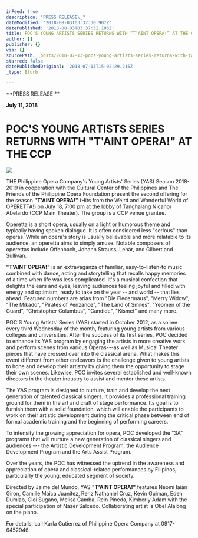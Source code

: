 ```yaml
---
inFeed: true
description: "PRESS RELEASE\_"
dateModified: '2018-08-03T03:37:30.907Z'
datePublished: '2018-08-03T03:37:32.103Z'
title: POC’S YOUNG ARTISTS SERIES RETURNS WITH “T’AINT OPERA!” AT THE CCP
author: []
publisher: {}
via: {}
sourcePath: _posts/2018-07-13-pocs-young-artists-series-returns-with-taint-opera-at.md
starred: false
datePublishedOriginal: '2018-07-13T15:02:29.215Z'
_type: Blurb

---
```

**PRESS RELEASE **

**July 11, 2018**

# **POC'S YOUNG ARTISTS SERIES RETURNS WITH "T'AINT OPERA!" AT THE CCP**
![](https://the-grid-user-content.s3-us-west-2.amazonaws.com/5fed2d46-b7c4-4de6-a9af-c89f8cfc80b5.jpg)

THE Philippine Opera Company's Young Artists' Series (YAS) Season 2018-2019 in cooperation with the Cultural Center of the Philippines and The Friends of the Philippine Opera Foundation present the second offering for the season **"T'AINT OPERA!"** (Hits from the Weird and Wonderful World of OPERETTA!) on July 18, 7:00 pm at the lobby of Tanghalang Nicanor Abelardo (CCP Main Theater). The group is a CCP venue grantee. 

Operetta is a short opera, usually on a light or humorous theme and typically having spoken dialogue. It is often considered less "serious" than operas. While an opera's story is usually believable and more relatable to its audience, an operetta aims to simply amuse. Notable composers of operettas include Offenbach, Johann Strauss, Lehár, and Gilbert and Sullivan.

**"T'AINT OPERA!"** is an extravaganza of familiar, easy-to-listen-to music combined with dance, acting and storytelling that recalls happy memories of a time when life was less complicated. It's a musical confection that delights the ears and eyes, leaving audiences feeling joyful and filled with energy and optimism, ready to take on the year -- and world -- that lies ahead.  Featured numbers are arias from "Die Fledermaus", "Merry Widow", "The Mikado", "Pirates of Penzance", "The Land of Smiles", "Yeomen of the Guard", "Christopher Columbus", "Candide", "Kismet" and many more. 

POC'S Young Artists' Series (YAS) started in October 2012, as a soiree every third Wednesday of the month, featuring young artists from various colleges and universities. After the success of its first series, POC decided to enhance its YAS program by engaging the artists in more creative work and perform scenes from various Operas---as well as Musical Theater pieces that have crossed over into the classical arena. What makes this event different from other endeavors is the challenge given to young artists to hone and develop their artistry by giving them the opportunity to stage their own scenes.  Likewise, POC invites several established and well-known directors in the theater industry to assist and mentor these artists. 

The YAS program is designed to nurture, train and develop the next generation of talented classical singers. It provides a professional training ground for them in the art and craft of stage performance. Its goal is to furnish them with a solid foundation, which will enable the participants to work on their artistic development during the critical phase between end of formal academic training and the beginning of performing careers. 

To intensity the growing appreciation for opera, POC developed the "3A" programs that will nurture a new generation of classical singers and audiences --- the Artistic Development Program, the Audience Development Program and the Arts Assist Program. 

Over the years, the POC has witnessed the uptrend in the awareness and appreciation of opera and classical-related performances by Filipinos, particularly the young, educated segment of society. 

Directed by Jaime del Mundo, YAS **"T'AINT OPERA!"** features Neomi Iaian Giron, Camille Maica Juanitez, Renz Nathaniel Cruz, Kevin Guiman, Eden Dumlao, Cloi Sugano, Melisa Camba, Rein Pineda, Kimberly Adam with the special participation of Nazer Salcedo. Collaborating artist is Obel Alalong on the piano. 

For details, call Karla Gutierrez of Philippine Opera Company at 0917-6452946\.